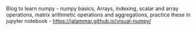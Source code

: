 Blog to learn numpy - numpy basics, Arrays, indexing, scalar and array operations, matrix arithmetic operations and aggregations, 
practice these in jupyter notebook - https://jalammar.github.io/visual-numpy/



